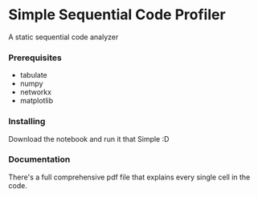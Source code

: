 # Simple Sequential Code Profiler

A static sequential code analyzer


### Prerequisites

<ul>
  <li>tabulate</li>
  <li>numpy</li>
  <li>networkx</li>
  <li>matplotlib</li>
</ul>


### Installing

Download the notebook and run it that Simple :D

### Documentation
There's a full comprehensive pdf file that explains every single cell in the code.
